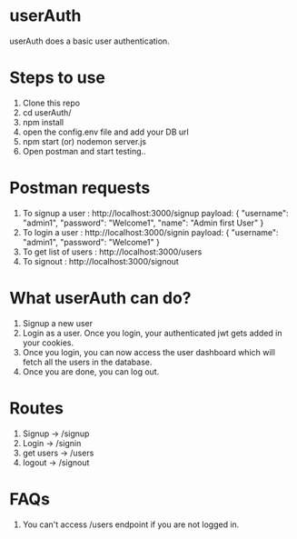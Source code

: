 # userAuth
userAuth does a basic user authentication.

# Steps to use
1. Clone this repo
2. cd userAuth/
3. npm install
4. open the config.env file and add your DB url
5. npm start (or) nodemon server.js
6. Open postman and start testing..

# Postman requests
1. To signup a user : 
    http://localhost:3000/signup
    payload: 
        {
        "username": "admin1",
        "password": "Welcome1",
        "name": "Admin first User"
        }
2. To login a user :
    http://localhost:3000/signin
    payload:
        {
        "username": "admin1",
        "password": "Welcome1"
        }
3. To get list of users :
    http://localhost:3000/users
4. To signout :
    http://localhost:3000/signout


# What userAuth can do?
1. Signup a new user
2. Login as a user. Once you login, your authenticated jwt gets added in your cookies.
3. Once you login, you can now access the user dashboard which will fetch all the users in the database.
4. Once you are done, you can log out.

# Routes
1. Signup -> /signup
2. Login -> /signin
3. get users -> /users
4. logout -> /signout

# FAQs
1. You can't access /users endpoint if you are not logged in.
